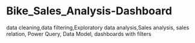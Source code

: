 # Bike_Sales_Analysis-Dashboard
data cleaning,data filtering,Exploratory data analysis,Sales analysis, sales relation, Power Query, Data Model, dashboards with filters
